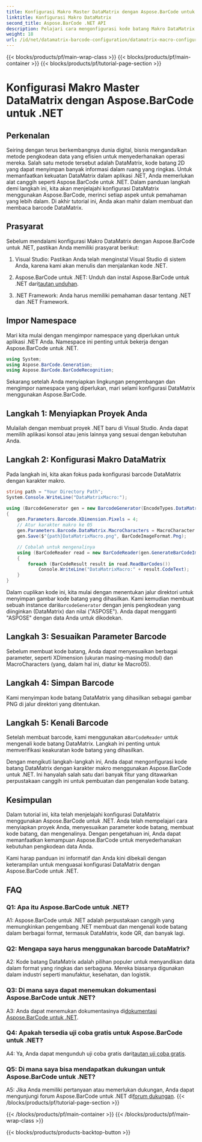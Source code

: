 ```yaml
---
title: Konfigurasi Makro Master DataMatrix dengan Aspose.BarCode untuk .NET
linktitle: Konfigurasi Makro DataMatrix
second_title: Aspose.BarCode .NET API
description: Pelajari cara mengonfigurasi kode batang Makro DataMatrix dengan Aspose.BarCode untuk .NET. Hasilkan, sesuaikan, dan kenali kode batang DataMatrix di aplikasi .NET Anda.
weight: 18
url: /id/net/datamatrix-barcode-configuration/datamatrix-macro-configuration/
---
```


{{< blocks/products/pf/main-wrap-class >}}
{{< blocks/products/pf/main-container >}}
{{< blocks/products/pf/tutorial-page-section >}}

# Konfigurasi Makro Master DataMatrix dengan Aspose.BarCode untuk .NET

## Perkenalan

Seiring dengan terus berkembangnya dunia digital, bisnis mengandalkan metode pengkodean data yang efisien untuk menyederhanakan operasi mereka. Salah satu metode tersebut adalah DataMatrix, kode batang 2D yang dapat menyimpan banyak informasi dalam ruang yang ringkas. Untuk memanfaatkan kekuatan DataMatrix dalam aplikasi .NET, Anda memerlukan alat canggih seperti Aspose.BarCode untuk .NET. Dalam panduan langkah demi langkah ini, kita akan menjelajahi konfigurasi DataMatrix menggunakan Aspose.BarCode, merinci setiap aspek untuk pemahaman yang lebih dalam. Di akhir tutorial ini, Anda akan mahir dalam membuat dan membaca barcode DataMatrix.

## Prasyarat

Sebelum mendalami konfigurasi Makro DataMatrix dengan Aspose.BarCode untuk .NET, pastikan Anda memiliki prasyarat berikut:

1. Visual Studio: Pastikan Anda telah menginstal Visual Studio di sistem Anda, karena kami akan menulis dan menjalankan kode .NET.

2.  Aspose.BarCode untuk .NET: Unduh dan instal Aspose.BarCode untuk .NET dari[tautan unduhan](https://releases.aspose.com/barcode/net/).

3. .NET Framework: Anda harus memiliki pemahaman dasar tentang .NET dan .NET Framework.

## Impor Namespace

Mari kita mulai dengan mengimpor namespace yang diperlukan untuk aplikasi .NET Anda. Namespace ini penting untuk bekerja dengan Aspose.BarCode untuk .NET.

```csharp
using System;
using Aspose.BarCode.Generation;
using Aspose.BarCode.BarCodeRecognition;
```

Sekarang setelah Anda menyiapkan lingkungan pengembangan dan mengimpor namespace yang diperlukan, mari selami konfigurasi DataMatrix menggunakan Aspose.BarCode.

## Langkah 1: Menyiapkan Proyek Anda

Mulailah dengan membuat proyek .NET baru di Visual Studio. Anda dapat memilih aplikasi konsol atau jenis lainnya yang sesuai dengan kebutuhan Anda.

## Langkah 2: Konfigurasi Makro DataMatrix

Pada langkah ini, kita akan fokus pada konfigurasi barcode DataMatrix dengan karakter makro.

```csharp
string path = "Your Directory Path";
System.Console.WriteLine("DataMatrixMacro:");

using (BarcodeGenerator gen = new BarcodeGenerator(EncodeTypes.DataMatrix, "ASPOSE"))
{
    gen.Parameters.Barcode.XDimension.Pixels = 4;
    // Atur karakter makro ke 05
    gen.Parameters.Barcode.DataMatrix.MacroCharacters = MacroCharacter.Macro05;
    gen.Save($"{path}DataMatrixMacro.png", BarCodeImageFormat.Png);

    // Cobalah untuk mengenalinya
    using (BarCodeReader read = new BarCodeReader(gen.GenerateBarCodeImage(), DecodeType.DataMatrix))
    {
        foreach (BarCodeResult result in read.ReadBarCodes())
            Console.WriteLine("DataMatrixMacro:" + result.CodeText);
    }
}
```

 Dalam cuplikan kode ini, kita mulai dengan menentukan jalur direktori untuk menyimpan gambar kode batang yang dihasilkan. Kami kemudian membuat sebuah instance dari`BarcodeGenerator` dengan jenis pengkodean yang diinginkan (DataMatrix) dan nilai ("ASPOSE"). Anda dapat mengganti "ASPOSE" dengan data Anda untuk dikodekan.

## Langkah 3: Sesuaikan Parameter Barcode

Sebelum membuat kode batang, Anda dapat menyesuaikan berbagai parameter, seperti XDimension (ukuran masing-masing modul) dan MacroCharacters (yang, dalam hal ini, diatur ke Macro05).

## Langkah 4: Simpan Barcode

Kami menyimpan kode batang DataMatrix yang dihasilkan sebagai gambar PNG di jalur direktori yang ditentukan.

## Langkah 5: Kenali Barcode

 Setelah membuat barcode, kami menggunakan a`BarCodeReader` untuk mengenali kode batang DataMatrix. Langkah ini penting untuk memverifikasi keakuratan kode batang yang dihasilkan.

Dengan mengikuti langkah-langkah ini, Anda dapat mengonfigurasi kode batang DataMatrix dengan karakter makro menggunakan Aspose.BarCode untuk .NET. Ini hanyalah salah satu dari banyak fitur yang ditawarkan perpustakaan canggih ini untuk pembuatan dan pengenalan kode batang.

## Kesimpulan

Dalam tutorial ini, kita telah menjelajahi konfigurasi DataMatrix menggunakan Aspose.BarCode untuk .NET. Anda telah mempelajari cara menyiapkan proyek Anda, menyesuaikan parameter kode batang, membuat kode batang, dan mengenalinya. Dengan pengetahuan ini, Anda dapat memanfaatkan kemampuan Aspose.BarCode untuk menyederhanakan kebutuhan pengkodean data Anda.

Kami harap panduan ini informatif dan Anda kini dibekali dengan keterampilan untuk menguasai konfigurasi DataMatrix dengan Aspose.BarCode untuk .NET.

## FAQ

### Q1: Apa itu Aspose.BarCode untuk .NET?

A1: Aspose.BarCode untuk .NET adalah perpustakaan canggih yang memungkinkan pengembang .NET membuat dan mengenali kode batang dalam berbagai format, termasuk DataMatrix, kode QR, dan banyak lagi.

### Q2: Mengapa saya harus menggunakan barcode DataMatrix?

A2: Kode batang DataMatrix adalah pilihan populer untuk menyandikan data dalam format yang ringkas dan serbaguna. Mereka biasanya digunakan dalam industri seperti manufaktur, kesehatan, dan logistik.

### Q3: Di mana saya dapat menemukan dokumentasi Aspose.BarCode untuk .NET?

 A3: Anda dapat menemukan dokumentasinya di[dokumentasi Aspose.BarCode untuk .NET](https://reference.aspose.com/barcode/net/).

### Q4: Apakah tersedia uji coba gratis untuk Aspose.BarCode untuk .NET?

 A4: Ya, Anda dapat mengunduh uji coba gratis dari[tautan uji coba gratis](https://releases.aspose.com/).

### Q5: Di mana saya bisa mendapatkan dukungan untuk Aspose.BarCode untuk .NET?

 A5: Jika Anda memiliki pertanyaan atau memerlukan dukungan, Anda dapat mengunjungi forum Aspose.BarCode untuk .NET di[forum dukungan](https://forum.aspose.com/c/barcode/13).
{{< /blocks/products/pf/tutorial-page-section >}}

{{< /blocks/products/pf/main-container >}}
{{< /blocks/products/pf/main-wrap-class >}}

{{< blocks/products/products-backtop-button >}}
